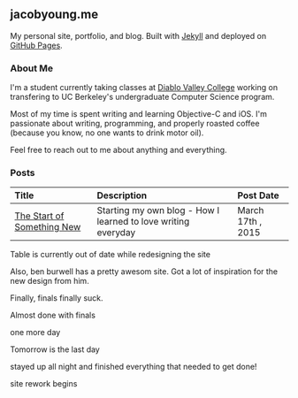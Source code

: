 ## jacobyoung.me
My personal site, portfolio, and blog. Built with [Jekyll](http://jekyllrb.com) and deployed on [GitHub Pages](https://pages.github.com).

### About Me

I'm a student currently taking classes at [Diablo Valley College](http://dvc.edu) working on transfering to UC Berkeley's undergraduate Computer Science program.

Most of my time is spent writing and learning Objective-C and iOS. I'm passionate about writing, programming, and properly roasted coffee (because you know, no one wants to drink motor oil).


Feel free to reach out to me about anything and everything.


### Posts
| Title | Description | Post Date |
| :----- | :--------------- | :------------- |
| [The Start of Something New](https://jacobyoung.me/posts/the-start-of-something-new) |  Starting my own blog - How I learned to love writing everyday | March 17th , 2015 |

Table is currently out of date while redesigning the site

Also, ben burwell has a pretty awesom site. Got a lot of inspiration for the new design from him.

Finally, finals finally suck.

Almost done with finals

one more day

Tomorrow is the last day

stayed up all night and finished everything that needed to get done!

site rework begins